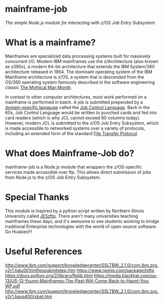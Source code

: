 # mainframe-job
*The simple Node.js module for interacting with z/OS Job Entry Subsystem*

# What is a mainframe?
Mainframes are specialized data processing systems built for massively concurrent I/O. Modern IBM mainframes use the z/Architecture (also known as s390x), a modern 64-bit architecture that extends the IBM System/360 architecture released in 1964. The dominant operating system of the IBM Mainframe architecture is z/OS, a system that is descended from the OS/360 operating system famously described in the software engineering classic [The Mythical Man Month](https://en.wikipedia.org/wiki/The_Mythical_Man-Month).

In contast to other computer architectures, most work performed on a mainframe is performed in batch. A job is submitted prepended by a [domain-specific langauge](https://en.wikipedia.org/wiki/Domain-specific_language) called the [Job Control Language](https://en.wikipedia.org/wiki/Job_Control_Language). Back in the 60s, Job Control Language would be written to punched cards and fed into card readers (which is why JCL cannot exceed 80 columns today). However, modern JCL is submitted to the z/OS Job Entry Subsystem, which is made accessible to networked systems over a variety of protocols, including an extended form of the standard [File Transfer Protocol](https://en.wikipedia.org/wiki/File_Transfer_Protocol).

# What does Mainframe-Job do?
mainframe-job is a Node.js module that wrappers the z/OS-specific services made accessible over ftp. This allows direct submission of jobs from Node.js to the z/OS Job Entry Subsystem.

# Special Thanks
This module is inspired by a python script written by Northern Illinois University called [JESzftp](https://github.com/niumainframe/JESftp). There aren't many universities teaching mainframes these days, and it's awesome to see students working to bridge traditional Enterprise technologies with the world of open-source software. Go Huskies!!!

# Useful References
http://www.ibm.com/support/knowledgecenter/SSLTBW_2.1.0/com.ibm.zos.v2r1.halu001/intfjessubmitstep.htm
https://www.npmjs.com/package/jsftp
https://docs.python.org/2/library/ftplib.html
https://media.blackhat.com/us-13/US-13-Young-Mainframes-The-Past-Will-Come-Back-to-Haunt-You-WP.pdf
http://www.ibm.com/support/knowledgecenter/SSLTBW_2.1.0/com.ibm.zos.v2r1.bpxa400/xbat.htm
